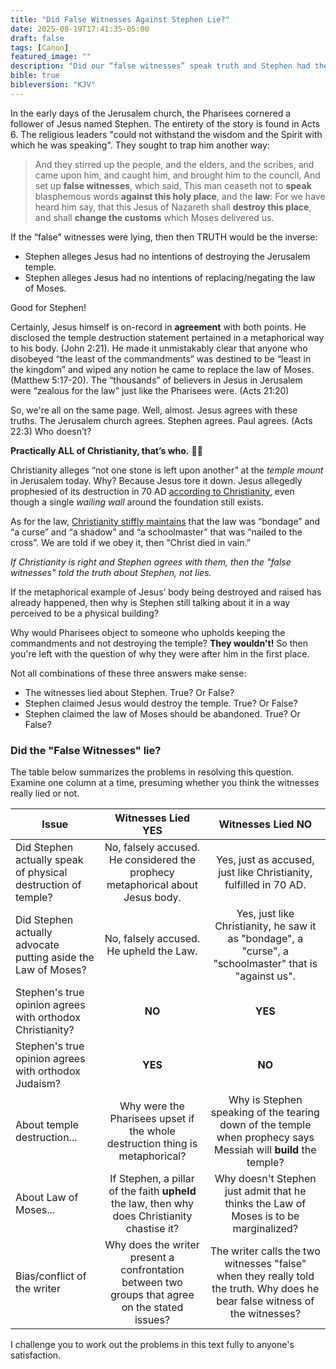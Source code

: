```yaml
---
title: "Did False Witnesses Against Stephen Lie?"
date: 2025-08-19T17:41:35-05:00
draft: false
tags: [Canon]
featured_image: ""
description: "Did our “false witnesses” speak truth and Stephen had the same opinions as modern Christians?  Or did our “false witnesses” tell a lie and Stephen’s position was opposite from modern Christianity?"
bible: true
bibleversion: "KJV"
---
```


In the early days of the Jerusalem church, the Pharisees cornered a follower of Jesus named Stephen. The entirety of the story is found in Acts 6. The religious leaders "could not withstand the wisdom and the Spirit with which he was speaking". They sought to trap him another way: 

> And they stirred up the people, and the elders, and the scribes, and came upon him, and caught him, and brought him to the council,  And set up **false witnesses**, which said, This man ceaseth not to **speak** blasphemous words **against this holy place**, and the **law**:  For we have heard him say, that this Jesus of Nazareth shall **destroy this place**, and shall **change the customs** which Moses delivered us.

If the “false” witnesses were lying, then then TRUTH would be the inverse:

- Stephen alleges Jesus had no intentions of destroying the Jerusalem temple.
- Stephen alleges Jesus had no intentions of replacing/negating the law of Moses.

Good for Stephen!

Certainly, Jesus himself is on-record in **agreement** with both points.  He disclosed the temple destruction statement pertained in a metaphorical way to his body. (John 2:21). He made it unmistakably clear that anyone who disobeyed “the least of the commandments” was destined to be “least in the kingdom” and wiped any notion he came to replace the law of Moses.  (Matthew 5:17-20). The “thousands” of believers in Jesus in Jerusalem were “zealous for the law” just like the Pharisees were. (Acts 21:20)

So, we're all on the same page.  Well, almost. Jesus agrees with these truths. The Jerusalem church agrees.  Stephen agrees.  Paul agrees. (Acts 22:3) Who doesn’t?  

**Practically ALL of Christianity, that’s who.**  :frowning_man:

Christianity alleges “not one stone is left upon another” at the *temple mount* in Jerusalem today. Why?  Because Jesus tore it down. Jesus allegedly prophesied of its destruction in 70 AD [according to Christianity](https://restlesspilgrim.net/blog/2014/05/17/the-wailing-wall/), even though a single *wailing wall* around the foundation still exists.

As for the law, [Christianity stiffly maintains](https://mbird.com/theology/luther-on-christian-freedom-and-the-bondage-of-the-law/) that the law was “bondage” and “a curse” and “a shadow” and “a schoolmaster” that was “nailed to the cross”.  We are told if we obey it, then “Christ died in vain.”  

*If Christianity is right and Stephen agrees with them, then the "false witnesses" told the truth about Stephen, not lies.*

If the metaphorical example of Jesus’ body being destroyed and raised has already happened, then why is Stephen still talking about it in a way perceived to be a physical building?

Why would Pharisees object to someone who upholds keeping the commandments and not destroying the temple?  **They wouldn't!** So then you're left with the question of why they were after him in the first place.

Not all combinations of these three answers make sense:

- The witnesses lied about Stephen.  True?  Or False?
- Stephen claimed Jesus would destroy the temple.  True?  Or False?
- Stephen claimed the law of Moses should be abandoned.  True?  Or False?

### Did the "False Witnesses" lie?

The table below summarizes the problems in resolving this question. Examine one column at a time, presuming whether you think the witnesses really lied or not.

| Issue               | Witnesses Lied **YES** | Witnesses Lied **NO**  |
|---------------------|:---------------------:|:-------------------:|
| Did Stephen actually speak of physical destruction of temple? | No, falsely accused. He considered the prophecy metaphorical about Jesus body. | Yes, just as accused, just like Christianity, fulfilled in 70 AD.
| Did Stephen actually advocate putting aside the Law of Moses? | No, falsely accused. He upheld the Law. | Yes, just like Christianity, he saw it as "bondage", a "curse", a "schoolmaster" that is "against us".
| Stephen's true opinion agrees with orthodox Christianity? | **NO** | **YES** 
| Stephen's true opinion agrees with orthodox Judaism? | **YES** | **NO** 
| About temple destruction... | Why were the Pharisees upset if the whole destruction thing is metaphorical? | Why is Stephen speaking of the tearing down of the temple when prophecy says Messiah will **build** the temple?
| About Law of Moses... | If Stephen, a pillar of the faith **upheld** the law, then why does Christianity chastise it? | Why doesn't Stephen just admit that he thinks the Law of Moses is to be marginalized?
| Bias/conflict of the writer | Why does the writer present a confrontation between two groups that agree on the stated issues? | The writer calls the two witnesses "false" when they really told the truth. Why does he bear false witness of the witnesses?

I challenge you to work out the problems in this text fully to anyone's satisfaction.